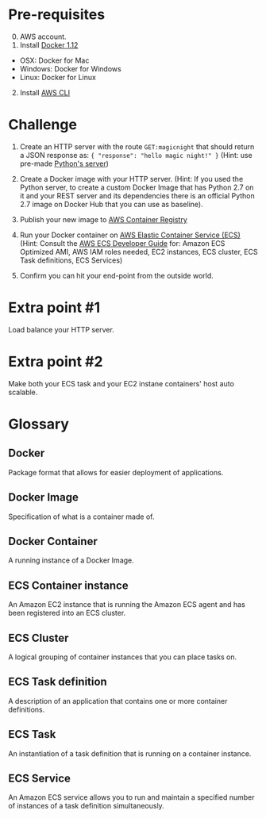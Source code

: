 Pre-requisites
==============

0. AWS account.
1. Install [Docker 1.12](https://www.docker.com/products/overview)
  * OSX: Docker for Mac
  * Windows: Docker for Windows
  * Linux: Docker for Linux
2. Install [AWS CLI](https://aws.amazon.com/cli/)

Challenge
=========

1. Create an HTTP server with the route `GET:magicnight` that should
   return a JSON response as: `{ "response": "hello magic night!" }`
   (Hint: use pre-made [Python's server](../magicnight-app/server.py))

2. Create a Docker image with your HTTP server. (Hint: If you used the
   Python server, to create a custom Docker Image that has Python 2.7
   on it and your REST server and its dependencies there is an
   official Python 2.7 image on Docker Hub that you can use as
   baseline).

3. Publish your new image to [AWS Container Registry](https://aws.amazon.com/ecr/)

4. Run your Docker container on
   [AWS Elastic Container Service (ECS)](https://aws.amazon.com/ecs/)
   (Hint: Consult the
   [AWS ECS Developer Guide](http://docs.aws.amazon.com/AmazonECS/latest/developerguide/ecs-dg.pdf) for: Amazon ECS Optimized AMI, AWS IAM roles needed, EC2 instances, ECS cluster, ECS Task definitions, ECS Services)
   
5. Confirm you can hit your end-point from the outside world.

Extra point #1
==============
Load balance your HTTP server.

Extra point #2
==============
Make both your ECS task and your EC2 instane containers' host auto
scalable.

Glossary
========

Docker
------
Package format that allows for easier deployment of applications.

Docker Image
------------
Specification of what is a container made of.

Docker Container
----------------
A running instance of a Docker Image.

ECS Container instance
----------------------
An Amazon EC2 instance that is running the Amazon ECS agent and has
been registered into an ECS cluster.

ECS Cluster
-----------
A logical grouping of container instances that you can place tasks on.

ECS Task definition
-------------------
A description of an application that contains one or more container
definitions.

ECS Task
--------
An instantiation of a task definition that is running on a container instance.

ECS Service
-----------
An Amazon ECS service allows you to run and maintain a specified number of instances of a task
definition simultaneously.




